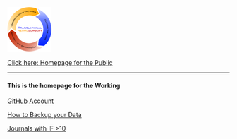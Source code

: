 <img src = "./media/lablogo.png" alt = "lab_logo" title="lab logo" width="100">

[Click here: Homepage for the Public](stimulating-plasticity.org/)
<hr />

#### This is the homepage for the Working



[GitHub Account](https://github.com/translationalneurosurgery)

[How to Backup your Data](./nas_manual.md)

[Journals with IF >10](./JIFrank.md)
